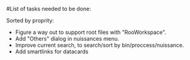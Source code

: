 #List of tasks needed to be done:

Sorted by proprity:
+ Figure a way out to support root files with "RooWorkspace".
+ Add "Others" dialog in nuissances menu.
+ Improve current search, to search/sort by bin/proccess/nuissance.
+ Add smartlinks for datacards
